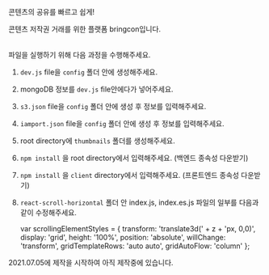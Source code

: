 콘텐츠의 공유를 빠르고 쉽게!

콘텐츠 저작권 거래를 위한 플랫폼 bringcon입니다.

<br />
파일을 실행하기 위해 다음 과정을 수행해주세요.

1. `dev.js` file을 `config` 폴더 안에 생성해주세요.
2. mongoDB 정보를 `dev.js` file안에다가 넣어주세요.
3. `s3.json` file을 `config` 폴더 안에 생성 후 정보를 입력해주세요.
4. `iamport.json` file을 `config` 폴더 안에 생성 후 정보를 입력해주세요.
5. root directory에 `thumbnails` 폴더를 생성해주세요.
6. `npm install` 을 root directory에서 입력해주세요. (백엔드 종속성 다운받기)
7. `npm install` 을 `client` directory에서 입력해주세요. (프론트엔드 종속성 다운받기)
8. `react-scroll-horizontal` 폴더 안 index.js, index.es.js 파일의 일부를 다음과 같이 수정해주세요.

    var scrollingElementStyles = {
      transform: 'translate3d(' + z + 'px, 0,0)',
      display: 'grid',
      height: '100%',
      position: 'absolute',
      willChange: 'transform',
      gridTemplateRows: 'auto auto',
      gridAutoFlow: 'column'
    };

 2021.07.05에 제작을 시작하여 아직 제작중에 있습니다.
